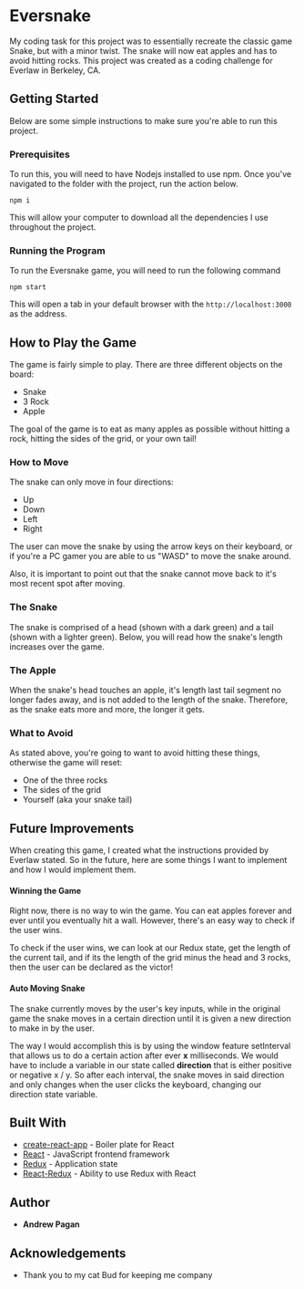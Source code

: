 # Eversnake

My coding task for this project was to essentially recreate the classic game Snake, but with a minor twist. The snake will now eat apples and has to avoid hitting rocks. This project was created as a coding challenge for Everlaw in Berkeley, CA.

## Getting Started

Below are some simple instructions to make sure you're able to run this project.

### Prerequisites

To run this, you will need to have Nodejs installed to use npm. Once you've navigated to the folder with the project, run the action below.

```
npm i
```

This will allow your computer to download all the dependencies I use throughout the project.

### Running the Program

To run the Eversnake game, you will need to run the following command

```
npm start
```

This will open a tab in your default browser with the `http://localhost:3000` as the address.

## How to Play the Game

The game is fairly simple to play. There are three different objects on the board:

- Snake
- 3 Rock
- Apple

The goal of the game is to eat as many apples as possible without hitting a rock, hitting the sides of the grid, or your own tail!

### How to Move

The snake can only move in four directions:

- Up
- Down
- Left
- Right

The user can move the snake by using the arrow keys on their keyboard, or if you're a PC gamer you are able to us "WASD" to move the snake around.

Also, it is important to point out that the snake cannot move back to it's most recent spot after moving.

### The Snake

The snake is comprised of a head (shown with a dark green) and a tail (shown with a lighter green). Below, you will read how the snake's length increases over the game.

### The Apple

When the snake's head touches an apple, it's length last tail segment no longer fades away, and is not added to the length of the snake. Therefore, as the snake eats more and more, the longer it gets.

### What to Avoid

As stated above, you're going to want to avoid hitting these things, otherwise the game will reset:

- One of the three rocks
- The sides of the grid
- Yourself (aka your snake tail)

## Future Improvements

When creating this game, I created what the instructions provided by Everlaw stated. So in the future, here are some things I want to implement and how I would implement them.

#### Winning the Game

Right now, there is no way to win the game. You can eat apples forever and ever until you eventually hit a wall. However, there's an easy way to check if the user wins.

To check if the user wins, we can look at our Redux state, get the length of the current tail, and if its the length of the grid minus the head and 3 rocks, then the user can be declared as the victor!

#### Auto Moving Snake

The snake currently moves by the user's key inputs, while in the original game the snake moves in a certain direction until it is given a new direction to make in by the user.

The way I would accomplish this is by using the window feature setInterval that allows us to do a certain action after ever **x** milliseconds. We would have to include a variable in our state called **direction** that is either positive or negative x / y. So after each interval, the snake moves in said direction and only changes when the user clicks the keyboard, changing our direction state variable.

## Built With

- [create-react-app](https://github.com/facebook/create-react-app) - Boiler plate for React
- [React](https://reactjs.org/) - JavaScript frontend framework
- [Redux](https://redux.js.org/) - Application state
- [React-Redux](https://github.com/reduxjs/react-redux) - Ability to use Redux with React

## Author

- **Andrew Pagan**

## Acknowledgements

- Thank you to my cat Bud for keeping me company

